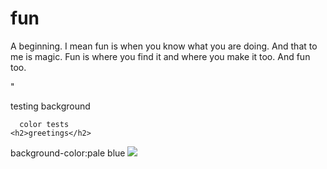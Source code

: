 
# fun
A beginning. I mean fun is when you know what you are doing. And that to me is magic. Fun is where you find it and where you make it too. And fun too.

"<!DOCTYPE html>
<html>
  <head>
    <meta charset="utf-8">
    <p style="background-color:pale blue;">testing background</p> 
      
      color tests
    <h2>greetings</h2>
  </head>
  <body>background-color:pale blue</body>
   </head>
  <body>
    <img src="
  </body>
  </body>
</html>"

